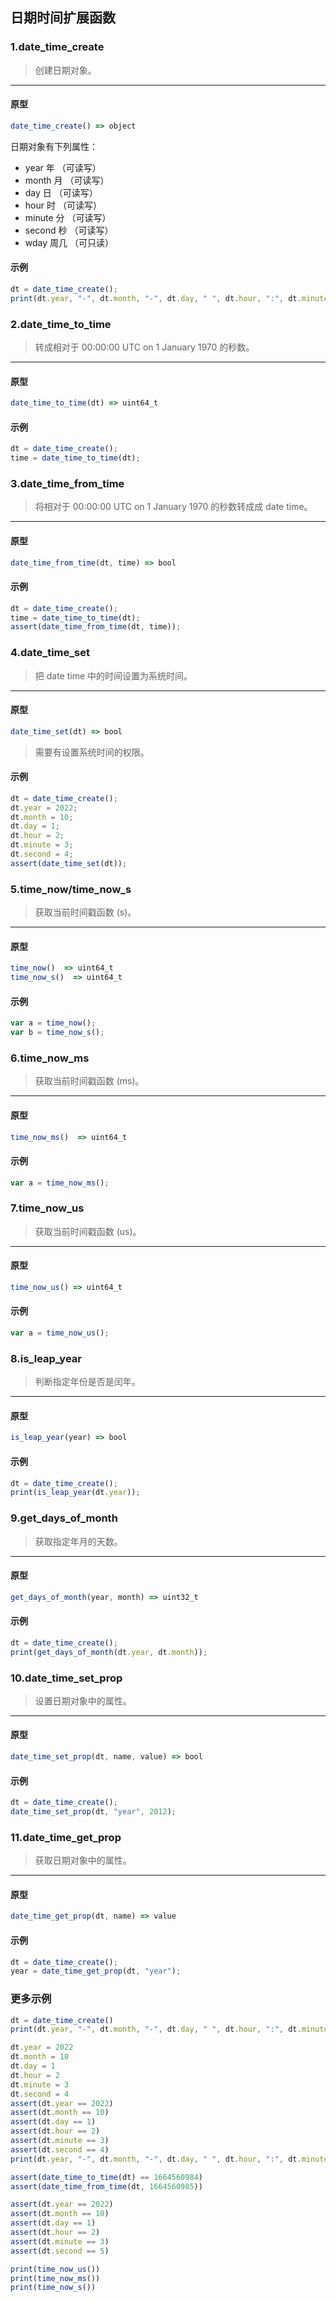 ## 日期时间扩展函数

### 1.date\_time\_create

> 创建日期对象。
----------------------------

#### 原型

```js
date_time_create() => object
```

日期对象有下列属性：

* year 年 （可读写）
* month 月 （可读写）
* day 日 （可读写）
* hour 时 （可读写）
* minute 分 （可读写）
* second 秒 （可读写）
* wday 周几 （可只读）

#### 示例

```js
dt = date_time_create();
print(dt.year, "-", dt.month, "-", dt.day, " ", dt.hour, ":", dt.minute, ":", dt.second, "(", dt.wday, ")");
```

### 2.date\_time\_to\_time

> 转成相对于 00:00:00 UTC on 1 January 1970 的秒数。
----------------------------

#### 原型

```js
date_time_to_time(dt) => uint64_t
```

#### 示例

```js
dt = date_time_create();
time = date_time_to_time(dt);
```

### 3.date\_time\_from\_time

> 将相对于 00:00:00 UTC on 1 January 1970 的秒数转成成 date time。
----------------------------

#### 原型

```js
date_time_from_time(dt, time) => bool
```

#### 示例

```js
dt = date_time_create();
time = date_time_to_time(dt);
assert(date_time_from_time(dt, time));
```

### 4.date\_time\_set

> 把 date time 中的时间设置为系统时间。
----------------------------

#### 原型

```js
date_time_set(dt) => bool
```

> 需要有设置系统时间的权限。

#### 示例

```js
dt = date_time_create();
dt.year = 2022;
dt.month = 10;
dt.day = 1;
dt.hour = 2;
dt.minute = 3;
dt.second = 4;
assert(date_time_set(dt));
```

### 5.time_now/time_now_s

> 获取当前时间戳函数 (s)。
----------------------------

#### 原型

```js
time_now()  => uint64_t
time_now_s()  => uint64_t
```

#### 示例

```js
var a = time_now();
var b = time_now_s();
```

### 6.time\_now\_ms 

> 获取当前时间戳函数 (ms)。
----------------------------

#### 原型

```js
time_now_ms()  => uint64_t
```

#### 示例

```js
var a = time_now_ms();
```

### 7.time_now_us 

> 获取当前时间戳函数 (us)。
----------------------------

#### 原型

```js
time_now_us() => uint64_t
```

#### 示例

```js
var a = time_now_us();
```

### 8.is\_leap\_year

> 判断指定年份是否是闰年。
----------------------------

#### 原型

```js
is_leap_year(year) => bool
```

#### 示例

```js
dt = date_time_create();
print(is_leap_year(dt.year));
```

### 9.get\_days\_of\_month

> 获取指定年月的天数。
----------------------------

#### 原型

```js
get_days_of_month(year, month) => uint32_t
```

#### 示例

```js
dt = date_time_create();
print(get_days_of_month(dt.year, dt.month));
```

### 10.date\_time\_set\_prop

> 设置日期对象中的属性。
----------------------------

#### 原型

```js
date_time_set_prop(dt, name, value) => bool
```

#### 示例

```js
dt = date_time_create();
date_time_set_prop(dt, "year", 2012);
```

### 11.date\_time\_get\_prop

> 获取日期对象中的属性。
----------------------------

#### 原型

```js
date_time_get_prop(dt, name) => value
```

#### 示例

```js
dt = date_time_create();
year = date_time_get_prop(dt, "year");
```

### 更多示例

```js
dt = date_time_create()
print(dt.year, "-", dt.month, "-", dt.day, " ", dt.hour, ":", dt.minute, ":", dt.second, "(", dt.wday, ")")

dt.year = 2022
dt.month = 10
dt.day = 1
dt.hour = 2
dt.minute = 3
dt.second = 4
assert(dt.year == 2022)
assert(dt.month == 10)
assert(dt.day == 1)
assert(dt.hour == 2)
assert(dt.minute == 3)
assert(dt.second == 4)
print(dt.year, "-", dt.month, "-", dt.day, " ", dt.hour, ":", dt.minute, ":", dt.second, "(", dt.wday, ")")

assert(date_time_to_time(dt) == 1664560984)
assert(date_time_from_time(dt, 1664560985))

assert(dt.year == 2022)
assert(dt.month == 10)
assert(dt.day == 1)
assert(dt.hour == 2)
assert(dt.minute == 3)
assert(dt.second == 5)

print(time_now_us())
print(time_now_ms())
print(time_now_s())
```
